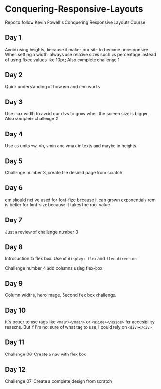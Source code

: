 # Conquering-Responsive-Layouts

Repo to follow Kevin Powell's Conquering Responsive Layouts Course

## Day 1

Avoid using heights, because it makes our site to become unresponsive.
When setting a width, always use relative sizes such us percentage instead of using fixed values like 10px;
Also complete challenge 1

## Day 2

Quick understanding of how em and rem works

## Day 3

Use max width to avoid our divs to grow when the screen size is bigger.
Also complete challenge 2

## Day 4

Use os units vw, vh, vmin and vmax in texts and maybe in heights.

## Day 5

Challenge number 3, create the desired page from scratch

## Day 6

em should not ve used for font-fize because it can grown exponentialy
rem is better for font-size because it takes the root value

## Day 7

Just a review of challenge number 3

## Day 8

Introduction to flex box.
Use of `display: flex` and `flex-direction`

Challenge number 4 add columns using flex-box

## Day 9

Column widths, hero image.
Second flex box challenge.

## Day 10

It's better to use tags like `<main></main>` or `<aside></aside>` for accesibility reasons.
But if i'm not sure of what tag to use, I could rely on `<div></div>`

## Day 11

Challenge 06: Create a nav with flex box

## Day 12

Challenge 07: Create a complete design from scratch
